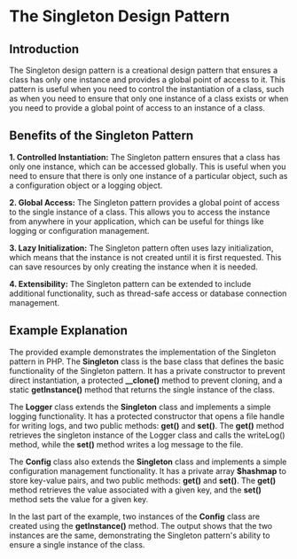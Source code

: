 # The Singleton Design Pattern

## Introduction

The Singleton design pattern is a creational design pattern that ensures a class has only one instance and provides a global point of access to it. This pattern is useful when you need to control the instantiation of a class, such as when you need to ensure that only one instance of a class exists or when you need to provide a global point of access to an instance of a class.

## Benefits of the Singleton Pattern

**1. Controlled Instantiation:** The Singleton pattern ensures that a class has only one instance, which can be accessed globally. This is useful when you need to ensure that there is only one instance of a particular object, such as a configuration object or a logging object.

**2. Global Access:** The Singleton pattern provides a global point of access to the single instance of a class. This allows you to access the instance from anywhere in your application, which can be useful for things like logging or configuration management.

**3. Lazy Initialization:** The Singleton pattern often uses lazy initialization, which means that the instance is not created until it is first requested. This can save resources by only creating the instance when it is needed.

**4. Extensibility:** The Singleton pattern can be extended to include additional functionality, such as thread-safe access or database connection management.

## Example Explanation

The provided example demonstrates the implementation of the Singleton pattern in PHP. The **Singleton** class is the base class that defines the basic functionality of the Singleton pattern. It has a private constructor to prevent direct instantiation, a protected **__clone()** method to prevent cloning, and a static **getInstance()** method that returns the single instance of the class.

The **Logger** class extends the **Singleton** class and implements a simple logging functionality. It has a protected constructor that opens a file handle for writing logs, and two public methods: **get()** and **set()**. The **get()** method retrieves the singleton instance of the Logger class and calls the writeLog() method, while the **set()** method writes a log message to the file.

The **Config** class also extends the **Singleton** class and implements a simple configuration management functionality. It has a private array **$hashmap** to store key-value pairs, and two public methods: **get()** and **set()**. The **get()** method retrieves the value associated with a given key, and the **set()** method sets the value for a given key.

In the last part of the example, two instances of the **Config** class are created using the **getInstance()** method. The output shows that the two instances are the same, demonstrating the Singleton pattern's ability to ensure a single instance of the class.
